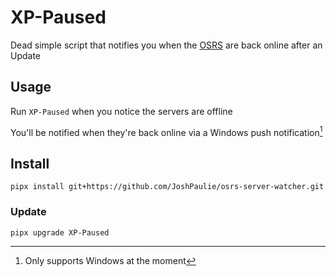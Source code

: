 # XP-Paused
Dead simple script that notifies you when the [OSRS](https://osrs.game) are back online after an Update

## Usage
Run `XP-Paused` when you notice the servers are offline

You'll be notified when they're back online via a Windows push notification[^1]

## Install
```
pipx install git+https://github.com/JoshPaulie/osrs-server-watcher.git
```

### Update
```
pipx upgrade XP-Paused
```

[^1]: Only supports Windows at the moment
